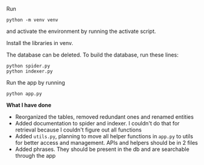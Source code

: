Run

```
python -m venv venv
```

and activate the environment by running the activate script.

Install the libraries in venv.

The database can be deleted. To build the database, run these lines:

```
python spider.py
python indexer.py
```

Run the app by running

```
python app.py
```

**What I have done**

- Reorganized the tables, removed redundant ones and renamed entities
- Added documentation to spider and indexer. I couldn't do that for retrieval because I couldn't figure out all functions
- Added `utils.py`, planning to move all helper functions in `app.py` to utils for better access and management. APIs and helpers should be in 2 files
- Added phrases. They should be present in the db and are searchable through the app

